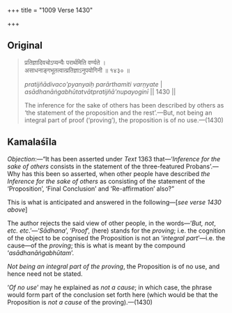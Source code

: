 +++
title = "1009 Verse 1430"

+++
## Original 
>
> प्रतिज्ञादिवचोऽप्यन्यैः परार्थमिति वर्ण्यते ।  
> असाधनाङ्गभूतत्वात्प्रतिज्ञाऽनुपयोगिनी ॥ १४३० ॥ 
>
> *pratijñādivaco'pyanyaiḥ parārthamiti varṇyate* \|  
> *asādhanāṅgabhūtatvātpratijñā'nupayoginī* \|\| 1430 \|\| 
>
> The inference for the sake of others has been described by others as ‘the statement of the proposition and the rest’.—But, not being an integral part of proof (‘proving’), the proposition is of no use.—(1430)



## Kamalaśīla

*Objection*:—“It has been asserted under *Text* 1363 that—‘*Inference for the sake of others* consists in the statement of the three-featured Probans’.—Why has this been so asserted, when other people have described *the Inference for the sake of others* as consisting of the statement of the ‘Proposition’, ‘Final Conclusion’ and ‘Re-affirmation’ also?”

This is what is anticipated and answered in the following—[*see verse 1430 above*]

The author rejects the said view of other people, in the words—‘*But, not*, *etc. etc*.’—‘*Sādhana*’, ‘*Proof*’, (here) stands for the *proving*; i.e. the cognition of the object to be cognised the Proposition is not an ‘*integral part*’—i.e. the cause—of the *proving*; this is what is meant by the compound ‘*asādhanāṅgabhūtam*’.

*Not being an integral part of the proving*, the Proposition is of no use, and hence need not be stated.

‘*Of no use*’ may he explained as *not a cause*; in which case, the phrase would form part of the conclusion set forth here (which would be that the Proposition is *not a cause* of the proving).—(1430)


